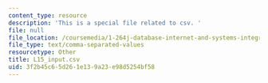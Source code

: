 ```yaml
---
content_type: resource
description: 'This is a special file related to csv. '
file: null
file_location: /coursemedia/1-264j-database-internet-and-systems-integration-technologies-fall-2013/3f2b45c65d261e139a23e98d5254bf58_L15_input.csv
file_type: text/comma-separated-values
resourcetype: Other
title: L15_input.csv
uid: 3f2b45c6-5d26-1e13-9a23-e98d5254bf58
---
```

